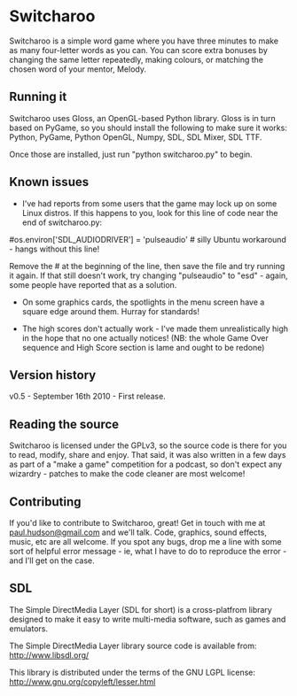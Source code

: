 # Switcharoo

Switcharoo is a simple word game where you have three minutes to make as many four-letter words as you can. You can score extra bonuses by changing the same letter repeatedly, making colours, or matching the chosen word of your mentor, Melody.
  

##  Running it

Switcharoo uses Gloss, an OpenGL-based Python library. Gloss is in turn based on PyGame, so you should install the following to make sure it works: Python, PyGame, Python OpenGL, Numpy, SDL, SDL Mixer, SDL TTF.

Once those are installed, just run "python switcharoo.py" to begin.


## Known issues

* I've had reports from some users that the game may lock up on some Linux distros. If this happens to you, look for this line of code near the end of switcharoo.py:
	
 #os.environ['SDL_AUDIODRIVER'] = 'pulseaudio' # silly Ubuntu workaround - hangs without this line!
		
 Remove the # at the beginning of the line, then save the file and try running it again. If that still doesn't work, try changing "pulseaudio" to "esd" - again, some people have reported that as a solution.
	
* On some graphics cards, the spotlights in the menu screen have a square edge around them. Hurray for standards!
	
* The high scores don't actually work - I've made them unrealistically high in the hope that no one actually notices! (NB: the whole Game Over sequence and High Score section is lame and ought to be redone)


##  Version history

v0.5 - September 16th 2010
	- First release.


##  Reading the source
 
Switcharoo is licensed under the GPLv3, so the source code is there for you to read, modify, share and enjoy. That said, it was also written in a few days as part of a "make a game" competition for a  podcast, so don't expect any wizardry - patches to make the code cleaner are most welcome!


##  Contributing

If you'd like to contribute to Switcharoo, great! Get in touch with me at paul.hudson@gmail.com and we'll talk. Code, graphics, sound effects, music, etc are all welcome. If you spot any bugs, drop me a line with some sort of helpful error message - ie, what I have to do to reproduce the error - and I'll get on the case.


##  SDL
    
The Simple DirectMedia Layer (SDL for short) is a cross-platfrom library designed to make it easy to write multi-media software, such as games and emulators.

The Simple DirectMedia Layer library source code is available from: http://www.libsdl.org/

This library is distributed under the terms of the GNU LGPL license: http://www.gnu.org/copyleft/lesser.html
